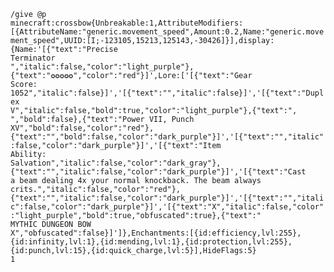 <code>/give @p minecraft:crossbow{Unbreakable:1,AttributeModifiers:[{AttributeName:"generic.movement_speed",Amount:0.2,Name:"generic.movement_speed",UUID:[I;-123105,15213,125143,-30426]}],display:{Name:'[{"text":"Precise Terminator ","italic":false,"color":"light_purple"},{"text":"✪✪✪✪✪","color":"red"}]',Lore:['[{"text":"Gear Score: 1052","italic":false}]','[{"text":"","italic":false}]','[{"text":"Duplex V","italic":false,"bold":true,"color":"light_purple"},{"text":", ","bold":false},{"text":"Power VII, Punch XV","bold":false,"color":"red"},{"text":"","bold":false,"color":"dark_purple"}]','[{"text":"","italic":false,"color":"dark_purple"}]','[{"text":"Item Ability: Salvation","italic":false,"color":"dark_gray"},{"text":"","italic":false,"color":"dark_purple"}]','[{"text":"Cast a beam dealing 4x your normal knockback. The beam always crits.","italic":false,"color":"red"},{"text":"","italic":false,"color":"dark_purple"}]','[{"text":"","italic":false,"color":"dark_purple"}]','[{"text":"X","italic":false,"color":"light_purple","bold":true,"obfuscated":true},{"text":" MYTHIC DUNGEON BOW X","obfuscated":false}]']},Enchantments:[{id:efficiency,lvl:255},{id:infinity,lvl:1},{id:mending,lvl:1},{id:protection,lvl:255},{id:punch,lvl:15},{id:quick_charge,lvl:5}],HideFlags:5} 1</code>
